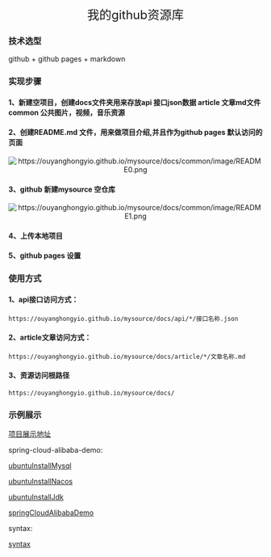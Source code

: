 <rich-text>
  <div style="text-align: center;font-size: x-large">我的github资源库</div>
</rich-text>

### 技术选型

github + github pages + markdown

### 实现步骤

#### 1、新建空项目，创建docs文件夹用来存放api 接口json数据 article 文章md文件 common 公共图片，视频，音乐资源

#### 2、创建README.md 文件，用来做项目介绍,并且作为github pages 默认访问的页面

<rich-text>
  <span style="text-align: center; clear: both; display: block;margin: auto;">
    <img src="https://ouyanghongyio.github.io/mysource/docs/common/image/README0.png" alt="https://ouyanghongyio.github.io/mysource/docs/common/image/README0.png" />
  </span>
</rich-text>

#### 3、github 新建mysource 空仓库

<rich-text>
  <span style="text-align: center; clear: both; display: block;margin: auto;">
    <img src="https://ouyanghongyio.github.io/mysource/docs/common/image/README1.png" alt="https://ouyanghongyio.github.io/mysource/docs/common/image/README1.png" />
  </span>
</rich-text>

#### 4、上传本地项目

#### 5、github pages 设置

### 使用方式

#### 1、api接口访问方式：

```
https://ouyanghongyio.github.io/mysource/docs/api/*/接口名称.json
```

#### 2、article文章访问方式：

```
https://ouyanghongyio.github.io/mysource/docs/article/*/文章名称.md
```

#### 3、资源访问根路径

```
https://ouyanghongyio.github.io/mysource/docs/
```

### 示例展示

[项目展示地址](https://ouyanghongyio.github.io/mysource/)

spring-cloud-alibaba-demo:

[ubuntuInstallMysql](https://ouyanghongyio.github.io/mysource/docs/article/springCloudAlibabaDemo/ubuntuInstallMysql.md)

[ubuntuInstallNacos](https://ouyanghongyio.github.io/mysource/docs/article/springCloudAlibabaDemo/ubuntuInstallNacos.md)

[ubuntuInstallJdk](https://ouyanghongyio.github.io/mysource/docs/article/springCloudAlibabaDemo/ubuntuInstallJdk.md)

[springCloudAlibabaDemo](https://ouyanghongyio.github.io/mysource/docs/article/springCloudAlibabaDemo/springCloudAlibabaDemo.md)

syntax:

[syntax](https://ouyanghongyio.github.io/mysource/docs/article/syntax/mysqlSyntax.md)